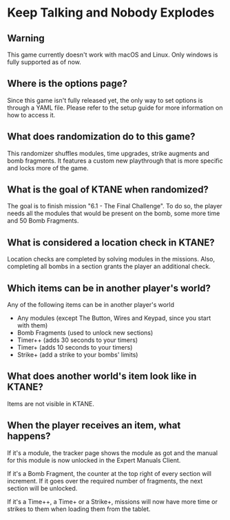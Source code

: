 # Keep Talking and Nobody Explodes

## Warning

This game currently doesn't work with macOS and Linux. Only windows is fully supported as of now.

## Where is the options page?

Since this game isn't fully released yet, the only way to set options is through a YAML file. Please refer to the setup 
guide for more information on how to access it.

## What does randomization do to this game?

This randomizer shuffles modules, time upgrades, strike augments and bomb fragments. It features a custom new 
playthrough that is more specific and locks more of the game. 

## What is the goal of KTANE when randomized?

The goal is to finish mission "6.1 - The Final Challenge". To do so, the player needs all the modules that would be 
present on the bomb, some more time and 50 Bomb Fragments.

## What is considered a location check in KTANE?

Location checks are completed by solving modules in the missions. Also, completing all bombs in a section grants the 
player an additional check.

## Which items can be in another player's world?

Any of the following items can be in another player's world
 - Any modules (except The Button, Wires and Keypad, since you start with them)
 - Bomb Fragments (used to unlock new sections)
 - Timer++ (adds 30 seconds to your timers)
 - Timer+ (adds 10 seconds to your timers)
 - Strike+ (add a strike to your bombs' limits)

## What does another world's item look like in KTANE?

Items are not visible in KTANE.

## When the player receives an item, what happens?

If it's a module, the tracker page shows the module as got and the manual for this module is now unlocked in the Expert 
Manuals Client.

If it's a Bomb Fragment, the counter at the top right of every section will increment. If it goes over the required 
number of fragments, the next section will be unlocked.

If it's a Time++, a Time+ or a Strike+, missions will now have more time or strikes to them when loading them from the 
tablet.